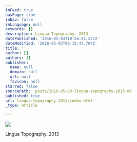 ```yaml
---
inFeed: true
hasPage: true
inNav: false
inLanguage: null
keywords: []
description: Lingua Topography. 2013
datePublished: '2016-05-03T10:56:45.377Z'
dateModified: '2016-05-03T09:15:47.704Z'
title: ''
author: []
authors: []
publisher:
  name: null
  domain: null
  url: null
  favicon: null
starred: false
sourcePath: _posts/2016-05-03-lingua-topography-2013.md
published: true
url: lingua-topography-2013/index.html
_type: Article

---
```

![](https://the-grid-user-content.s3-us-west-2.amazonaws.com/0b1ca663-e2da-4dd0-97e8-6926f136e03b.jpg)

Lingua Topography. 2013